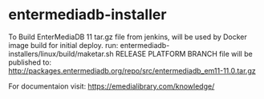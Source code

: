 # entermediadb-installer

To Build EnterMediaDB 11 tar.gz file from jenkins, will be used by Docker image build for initial deploy.
run: entermediadb-installers/linux/build/maketar.sh RELEASE PLATFORM BRANCH
file will be published to: http://packages.entermediadb.org/repo/src/entermediadb_em11-11.0.tar.gz

For documentaion visit: https://emedialibrary.com/knowledge/
